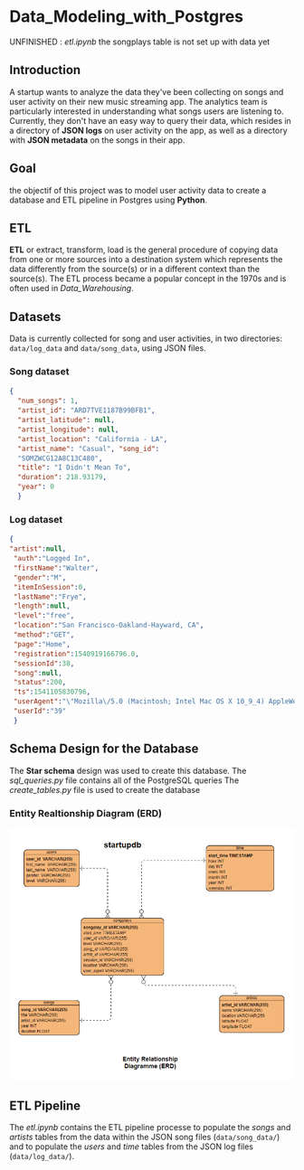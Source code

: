 # Data_Modeling_with_Postgres
UNFINISHED : _etl.ipynb_ the songplays table is not set up with data yet 
## Introduction
A startup wants to analyze the data they've been collecting on songs and user activity on their new music streaming app. The analytics team is particularly interested in understanding what songs users are listening to. Currently, they don't have an easy way to query their data, which resides in a directory of __JSON logs__ on user activity on the app, as well as a directory with __JSON metadata__ on the songs in their app. 

## Goal
the objectif of this project was to model user activity data to create a database and ETL pipeline in Postgres using __Python__.

## ETL
__ETL__ or extract, transform, load is the general procedure of copying data from one or more sources into a destination system which represents the data differently from the source(s) or in a different context than the source(s). The ETL process became a popular concept in the 1970s and is often used in _Data_Warehousing_.

## Datasets
Data is currently collected for song and user activities, in two directories:
`data/log_data` and `data/song_data`, using JSON files.

### Song dataset 

```json
{
  "num_songs": 1,
  "artist_id": "ARD7TVE1187B99BFB1", 
  "artist_latitude": null, 
  "artist_longitude": null, 
  "artist_location": "California - LA", 
  "artist_name": "Casual", "song_id": 
  "SOMZWCG12A8C13C480", 
  "title": "I Didn't Mean To", 
  "duration": 218.93179, 
  "year": 0
  }
```

### Log dataset 

```json
{
"artist":null, 
 "auth":"Logged In",  
 "firstName":"Walter",  
 "gender":"M",  
 "itemInSession":0, 
 "lastName":"Frye", 
 "length":null, 
 "level":"free",  
 "location":"San Francisco-Oakland-Hayward, CA",  
 "method":"GET",  
 "page":"Home", 
 "registration":1540919166796.0,  
 "sessionId":38,  
 "song":null, 
 "status":200,  
 "ts":1541105830796,  
 "userAgent":"\"Mozilla\/5.0 (Macintosh; Intel Mac OS X 10_9_4) AppleWebKit\/537.36 (KHTML, like Gecko) Chrome\/36.0.1985.143 Safari\/537.36\"",  
 "userId":"39"
 }

```

## Schema Design for the Database
The __Star schema__ design was used to create this database.
The _sql_queries.py_ file contains all of the PostgreSQL queries
The _create_tables.py_ file is used to create the database
### Entity Realtionship Diagram (ERD)
![ERD](ERD/erd.jpg)

## ETL Pipeline
The _etl.ipynb_ contains the ETL pipeline processe to populate the _songs_ and _artists_ tables from the data within the JSON song files (`data/song_data/`) and to populate the _users_ and _time_ tables from the JSON log files (`data/log_data/`).
